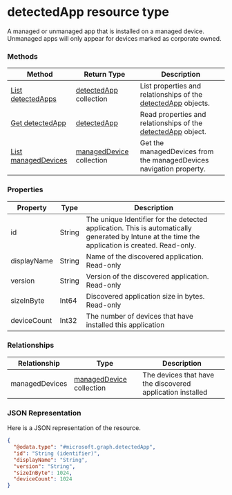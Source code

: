 ﻿# detectedApp resource type

A managed or unmanaged app that is installed on a managed device. Unmanaged apps will only appear for devices marked as corporate owned.
### Methods
|Method|Return Type|Description|
|---|---|---|
|[List detectedApps](../api/intune_onboarding_detectedApp_list.md)|[detectedApp](../resources/intune_onboarding_detectedApp.md) collection|List properties and relationships of the [detectedApp](../resources/intune_onboarding_detectedApp.md) objects.|
|[Get detectedApp](../api/intune_onboarding_detectedApp_get.md)|[detectedApp](../resources/intune_onboarding_detectedApp.md)|Read properties and relationships of the [detectedApp](../resources/intune_onboarding_detectedApp.md) object.|
|[List managedDevices](../api/intune_onboarding_detectedApp_list_managedDevice.md)|[managedDevice](../resources/intune_onboarding_managedDevice.md) collection|Get the managedDevices from the managedDevices navigation property.|

### Properties
|Property|Type|Description|
|---|---|---|
|id|String|The unique Identifier for the detected application. This is automatically generated by Intune at the time the application is created. Read-only.|
|displayName|String|Name of the discovered application. Read-only|
|version|String|Version of the discovered application. Read-only|
|sizeInByte|Int64|Discovered application size in bytes. Read-only|
|deviceCount|Int32|The number of devices that have installed this application|

### Relationships
|Relationship|Type|Description|
|---|---|---|
|managedDevices|[managedDevice](../resources/intune_onboarding_managedDevice.md) collection|The devices that have the discovered application installed|

### JSON Representation
Here is a JSON representation of the resource.
<!-- {
  "blockType": "resource",
  "keyProperty": "id",
  "@odata.type": "microsoft.graph.detectedApp"
}
-->
```json
{
  "@odata.type": "#microsoft.graph.detectedApp",
  "id": "String (identifier)",
  "displayName": "String",
  "version": "String",
  "sizeInByte": 1024,
  "deviceCount": 1024
}
```


